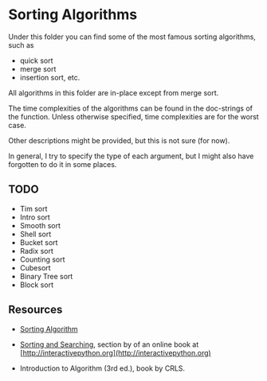 # Sorting Algorithms

Under this folder you can find some of the most famous sorting algorithms, such as 

- quick sort 
- merge sort
- insertion sort, etc.

All algorithms in this folder are in-place except from merge sort.

The time complexities of the algorithms can be found in the doc-strings of the function. Unless otherwise specified, time complexities are for the worst case.

Other descriptions might be provided, but this is not sure (for now).

In general, I try to specify the type of each argument,
but I might also have forgotten to do it in some places.


## TODO

- Tim sort
- Intro sort
- Smooth sort
- Shell sort
- Bucket sort
- Radix sort
- Counting sort
- Cubesort
- Binary Tree sort
- Block sort

## Resources
- [Sorting Algorithm](https://en.wikipedia.org/wiki/Sorting_algorithm) 

- [Sorting and Searching](http://interactivepython.org/runestone/static/pythonds/index.html#sorting-and-searching), section by of an online book at [http://interactivepython.org](http://interactivepython.org)

- Introduction to Algorithm (3rd ed.), book by CRLS.